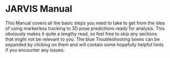 # JARVIS Manual

This Manual covers all the basic steps you need to take to get from the idea of using markerless tracking to 3D pose predictions ready for analysis. This obviously makes it quite a lengthy read, so feel free to skip any sections that might not be relevant to you. The blue Troubleshooting boxes can be expanded by clicking on them and will contain some hopefully helpful hints if you encounter any issues.